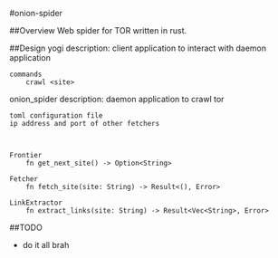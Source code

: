#onion-spider

##Overview
Web spider for TOR written in rust.

##Design
yogi
    description: client application to interact with daemon application

    commands
        crawl <site>

onion_spider
    description: daemon application to crawl tor

    toml configuration file
    ip address and port of other fetchers



    Frontier
        fn get_next_site() -> Option<String>
        
    Fetcher
        fn fetch_site(site: String) -> Result<(), Error>

    LinkExtractor
        fn extract_links(site: String) -> Result<Vec<String>, Error>

##TODO
- do it all brah
